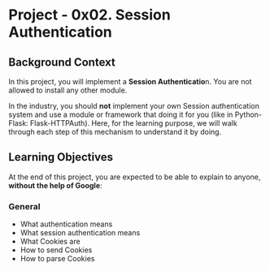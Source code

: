 # Project - 0x02. Session Authentication

## Background Context

In this project, you will implement a **Session Authenticatio**n. You are not
allowed to install any other module.

In the industry, you should **not** implement your own Session authentication
system and use a module or framework that doing it for you (like in
Python-Flask: Flask-HTTPAuth). Here, for the learning purpose, we will walk
through each step of this mechanism to understand it by doing.

## Learning Objectives

At the end of this project, you are expected to be able to explain to anyone,
**without the help of Google**:

### General

- What authentication means
- What session authentication means
- What Cookies are
- How to send Cookies
- How to parse Cookies
